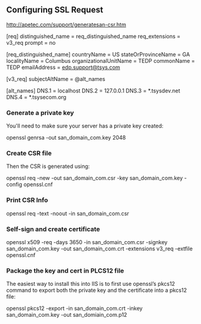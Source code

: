 ## Configuring SSL Request

http://apetec.com/support/generatesan-csr.htm

  [req]
  distinguished_name = req_distinguished_name
  req_extensions = v3_req
  prompt = no

  [req_distinguished_name]
  countryName = US
  stateOrProvinceName = GA
  localityName = Columbus
  organizationalUnitName  = TEDP
  commonName = TEDP
  emailAddress = edp.support@tsys.com

  [v3_req]
  subjectAltName = @alt_names

  [alt_names]
  DNS.1 = localhost
  DNS.2 = 127.0.0.1
  DNS.3 = *.tsysdev.net
  DNS.4 = *.tsysecom.org

### Generate a private key

You'll need to make sure your server has a private key created:

  openssl genrsa -out san_domain_com.key 2048
  
### Create CSR file

Then the CSR is generated using:

  openssl req -new -out san_domain_com.csr -key san_domain_com.key -config openssl.cnf

### Print CSR Info

  openssl req -text -noout -in san_domain_com.csr
  
### Self-sign and create certificate

  openssl x509 -req -days 3650 -in san_domain_com.csr -signkey san_domain_com.key -out san_domain_com.crt -extensions v3_req -extfile openssl.cnf
  
### Package the key and cert in PLCS12 file

The easiest way to install this into IIS is to first use openssl’s pkcs12 command to export both the private key and the certificate into a pkcs12 file:

  openssl pkcs12 -export -in san_domain_com.crt -inkey san_domain_com.key -out san_domiain_com.p12
  



